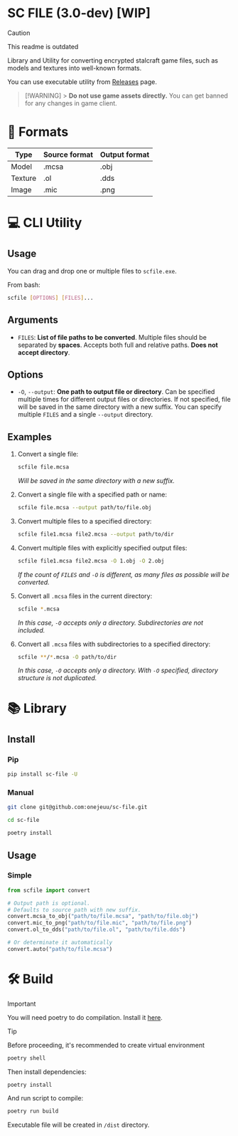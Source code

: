# SC FILE (3.0-dev) [WIP]

> [!CAUTION]
> This readme is outdated

Library and Utility for converting encrypted stalcraft game files, such as models and textures into well-known formats.

You can use executable utility from [Releases](https://github.com/onejeuu/sc-file/releases) page.

> [!WARNING] > **Do not use game assets directly.**
> You can get banned for any changes in game client.

# 📁 Formats

| Type    | Source format | Output format |
| ------- | ------------- | ------------- |
| Model   | .mcsa         | .obj          |
| Texture | .ol           | .dds          |
| Image   | .mic          | .png          |

# 💻 CLI Utility

## Usage

You can drag and drop one or multiple files to `scfile.exe`.

From bash:

```bash
scfile [OPTIONS] [FILES]...
```

## Arguments

- `FILES`: **List of file paths to be converted**. Multiple files should be separated by **spaces**. Accepts both full and relative paths. **Does not accept directory**.

## Options

- `-O`, `--output`: **One path to output file or directory**. Can be specified multiple times for different output files or directories. If not specified, file will be saved in the same directory with a new suffix. You can specify multiple `FILES` and a single `--output` directory.

## Examples

1. Convert a single file:

   ```bash
   scfile file.mcsa
   ```

   _Will be saved in the same directory with a new suffix._

1. Convert a single file with a specified path or name:

   ```bash
   scfile file.mcsa --output path/to/file.obj
   ```

1. Convert multiple files to a specified directory:

   ```bash
   scfile file1.mcsa file2.mcsa --output path/to/dir
   ```

1. Convert multiple files with explicitly specified output files:

   ```bash
   scfile file1.mcsa file2.mcsa -O 1.obj -O 2.obj
   ```

   _If the count of `FILES` and `-O` is different, as many files as possible will be converted._

1. Convert all `.mcsa` files in the current directory:

   ```bash
   scfile *.mcsa
   ```

   _In this case, `-O` accepts only a directory. Subdirectories are not included._

1. Convert all `.mcsa` files with subdirectories to a specified directory:

   ```bash
   scfile **/*.mcsa -O path/to/dir
   ```

   _In this case, `-O` accepts only a directory. With `-O` specified, directory structure is not duplicated._

# 📚 Library

## Install

### Pip

```bash
pip install sc-file -U
```

### Manual

```bash
git clone git@github.com:onejeuu/sc-file.git
```

```bash
cd sc-file
```

```bash
poetry install
```

## Usage

### Simple

```python
from scfile import convert

# Output path is optional.
# Defaults to source path with new suffix.
convert.mcsa_to_obj("path/to/file.mcsa", "path/to/file.obj")
convert.mic_to_png("path/to/file.mic", "path/to/file.png")
convert.ol_to_dds("path/to/file.ol", "path/to/file.dds")

# Or determinate it automatically
convert.auto("path/to/file.mcsa")
```

# 🛠️ Build

> [!IMPORTANT]
> You will need poetry to do compilation. Install it [here](https://python-poetry.org).

> [!TIP]
> Before proceeding, it's recommended to create virtual environment
>
> ```bash
> poetry shell
> ```

Then install dependencies:

```bash
poetry install
```

And run script to compile:

```bash
poetry run build
```

Executable file will be created in `/dist` directory.
